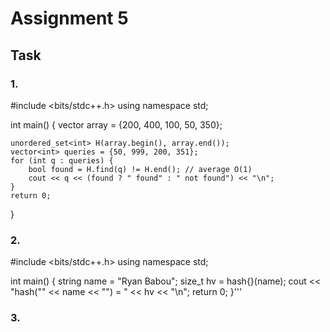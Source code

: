 # Assignment 5
## Task
### 1.
#include <bits/stdc++.h>
using namespace std;

int main() {
    vector<int> array = {200, 400, 100, 50, 350};


    unordered_set<int> H(array.begin(), array.end());
    vector<int> queries = {50, 999, 200, 351};
    for (int q : queries) {
        bool found = H.find(q) != H.end(); // average O(1)
        cout << q << (found ? " found" : " not found") << "\n";
    }
    return 0;
}
### 2.
#include <bits/stdc++.h>
using namespace std;

int main() {
    string name = "Ryan Babou";
    size_t hv = hash<string>{}(name);
    cout << "hash(\"" << name << "\") = " << hv << "\n";
    return 0;
}'''
### 3.

